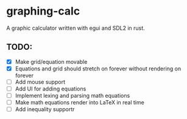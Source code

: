 # graphing-calc
A graphic calculator written with egui and SDL2 in rust.
## TODO:
- [x] Make grid/equation movable
- [x] Equations and grid should stretch on forever without rendering on forever
- [ ] Add mouse support 
- [ ] Add UI for adding equations
- [ ] Implement lexing and parsing math equations
- [ ] Make math equations render into LaTeX in real time
- [ ] Add inequality supportr
